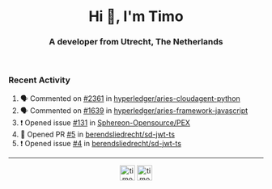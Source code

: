 <h1 align="center">Hi 👋, I'm Timo</h1>
<h3 align="center">A developer from Utrecht, The Netherlands</h3>
<br/>
<!-- https://github.com/rahuldkjain/github-profile-readme-generator --!>

<!--  <p align="left"><img src="https://github-readme-stats.vercel.app/api?username=timoglastra&show_icons=true&count_private=true&" alt="timoglastra" /></p> --!>

<!--
Github language stats
<p align="left"><img src="https://github-readme-stats.vercel.app/api/top-langs/?username=timoglastra&layout=compact" alt="timoglastra" /><p>
-->

<!-- Codestats language stats -->
<!-- <p align="left"><img src="https://codestats-readme.vercel.app/api/top-langs/?username=timoglastra&layout=compact&language_count=12" alt="timoglastra" /><p>    --!>
  
<h3>Recent Activity</h3>

<!--START_SECTION:activity-->
1. 🗣 Commented on [#2361](https://github.com/hyperledger/aries-cloudagent-python/issues/2361#issuecomment-1822201054) in [hyperledger/aries-cloudagent-python](https://github.com/hyperledger/aries-cloudagent-python)
2. 🗣 Commented on [#1639](https://github.com/hyperledger/aries-framework-javascript/pull/1639#issuecomment-1822199925) in [hyperledger/aries-framework-javascript](https://github.com/hyperledger/aries-framework-javascript)
3. ❗ Opened issue [#131](https://github.com/Sphereon-Opensource/PEX/issues/131) in [Sphereon-Opensource/PEX](https://github.com/Sphereon-Opensource/PEX)
4. 💪 Opened PR [#5](https://github.com/berendsliedrecht/sd-jwt-ts/pull/5) in [berendsliedrecht/sd-jwt-ts](https://github.com/berendsliedrecht/sd-jwt-ts)
5. ❗ Opened issue [#4](https://github.com/berendsliedrecht/sd-jwt-ts/issues/4) in [berendsliedrecht/sd-jwt-ts](https://github.com/berendsliedrecht/sd-jwt-ts)
<!--END_SECTION:activity-->

---

<p align="center">
<a href="https://twitter.com/timoglastra" target="blank"><img align="center" src="https://cdn.jsdelivr.net/npm/simple-icons@3.0.1/icons/twitter.svg" alt="timoglastra" height="30" width="30" /></a>
<a href="https://linkedin.com/in/timoglastra" target="blank"><img align="center" src="https://cdn.jsdelivr.net/npm/simple-icons@3.0.1/icons/linkedin.svg" alt="timoglastra" height="30" width="30" /></a>
</p>




